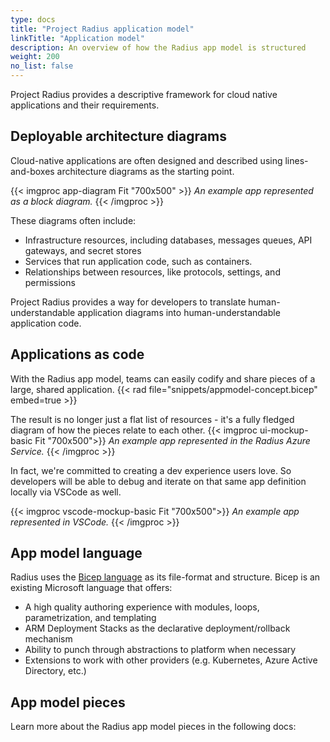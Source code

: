 ```yaml
---
type: docs
title: "Project Radius application model"
linkTitle: "Application model"
description: An overview of how the Radius app model is structured
weight: 200
no_list: false
---
```


Project Radius provides a descriptive framework for cloud native applications and their requirements. 

## Deployable architecture diagrams

Cloud-native applications are often designed and described using lines-and-boxes architecture diagrams as the starting point.

<!-- TODO: make this diagram match the app in the mockup below-->
{{< imgproc app-diagram Fit "700x500" >}}
<i>An example app represented as a block diagram.</i>
{{< /imgproc >}}

These diagrams often include:
- Infrastructure resources, including databases, messages queues, API gateways, and secret stores
- Services that run application code, such as containers.
- Relationships between resources, like protocols, settings, and permissions

Project Radius provides a way for developers to translate human-understandable application diagrams into human-understandable application code. 

## Applications as code

With the Radius app model, teams can easily codify and share pieces of a large, shared application. 
{{< rad file="snippets/appmodel-concept.bicep" embed=true >}}

The result is no longer just a flat list of resources - it's a fully fledged diagram of how the pieces relate to each other.
{{< imgproc ui-mockup-basic Fit "700x500">}}
<i>An example app represented in the Radius Azure Service.</i>
{{< /imgproc >}}

In fact, we're committed to creating a dev experience users love. So developers will be able to debug and iterate on that same app definition locally via VSCode as well. 
<!-- TODO: make all these diagrams & code show the identically same app -->
{{< imgproc vscode-mockup-basic Fit "700x500">}}
<i>An example app represented in VSCode.</i>
{{< /imgproc >}}


## App model language

Radius uses the [Bicep language](https://github.com/azure/bicep) as its file-format and structure. Bicep is an existing Microsoft language that offers:
- A high quality authoring experience with modules, loops, parametrization, and templating
- ARM Deployment Stacks as the declarative deployment/rollback mechanism
- Ability to punch through abstractions to platform when necessary
- Extensions to work with other providers (e.g. Kubernetes, Azure Active Directory, etc.)

## App model pieces

Learn more about the Radius app model pieces in the following docs:

